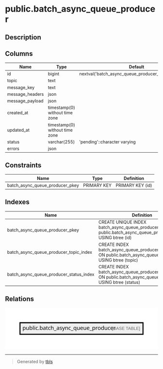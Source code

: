 # public.batch_async_queue_producer

## Description

## Columns

| Name            | Type                           | Default                                                | Nullable |
| --------------- | ------------------------------ | ------------------------------------------------------ | -------- |
| id              | bigint                         | nextval('batch_async_queue_producer_id_seq'::regclass) | false    |
| topic           | text                           |                                                        | false    |
| message_key     | text                           |                                                        | true     |
| message_headers | json                           |                                                        | true     |
| message_payload | json                           |                                                        | false    |
| created_at      | timestamp(0) without time zone |                                                        | true     |
| updated_at      | timestamp(0) without time zone |                                                        | true     |
| status          | varchar(255)                   | 'pending'::character varying                           | false    |
| errors          | json                           |                                                        | true     |

## Constraints

| Name                            | Type        | Definition       |
| ------------------------------- | ----------- | ---------------- |
| batch_async_queue_producer_pkey | PRIMARY KEY | PRIMARY KEY (id) |

## Indexes

| Name                                    | Definition                                                                                                     |
| --------------------------------------- | -------------------------------------------------------------------------------------------------------------- |
| batch_async_queue_producer_pkey         | CREATE UNIQUE INDEX batch_async_queue_producer_pkey ON public.batch_async_queue_producer USING btree (id)      |
| batch_async_queue_producer_topic_index  | CREATE INDEX batch_async_queue_producer_topic_index ON public.batch_async_queue_producer USING btree (topic)   |
| batch_async_queue_producer_status_index | CREATE INDEX batch_async_queue_producer_status_index ON public.batch_async_queue_producer USING btree (status) |

## Relations

![er](public.batch_async_queue_producer.svg)

---

> Generated by [tbls](https://github.com/k1LoW/tbls)
